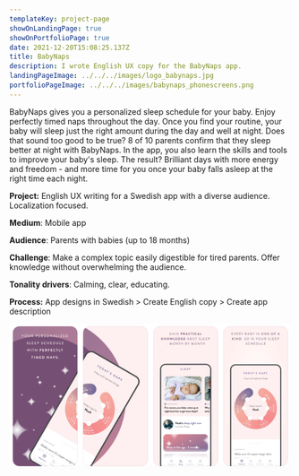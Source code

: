 ```yaml
---
templateKey: project-page
showOnLandingPage: true
showOnPortfolioPage: true
date: 2021-12-20T15:08:25.137Z
title: BabyNaps
description: I wrote English UX copy for the BabyNaps app.
landingPageImage: ../../../images/logo_babynaps.jpg
portfolioPageImage: ../../../images/babynaps_phonescreens.png
---
```

BabyNaps gives you a personalized sleep schedule for your baby. Enjoy perfectly timed naps throughout the day. Once you find your routine, your baby will sleep just the right amount during the day and well at night. Does that sound too good to be true? 8 of 10 parents confirm that they sleep better at night with BabyNaps. In the app, you also learn the skills and tools to improve your baby's sleep. The result? Brilliant days with more energy and freedom - and more time for you once your baby falls asleep at the right time each night.

**Project:** English UX writing for a Swedish app with a diverse audience. Localization focused.

**Medium**: Mobile app

**Audience**: Parents with babies (up to 18 months)

**Challenge**: Make a complex topic easily digestible for tired parents. Offer knowledge without overwhelming the audience.

**Tonality drivers**: Calming, clear, educating.

**Process:** App designs in Swedish > Create English copy > Create app description

![](../../../images/babynaps_phonescreens.png)
